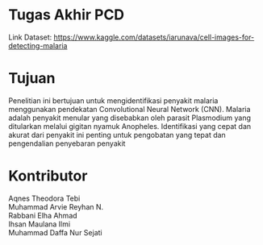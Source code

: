 # Tugas Akhir PCD
 Link Dataset: https://www.kaggle.com/datasets/iarunava/cell-images-for-detecting-malaria
</br>
# Tujuan
Penelitian ini bertujuan untuk mengidentifikasi penyakit malaria menggunakan pendekatan Convolutional Neural Network (CNN). Malaria adalah penyakit menular yang disebabkan oleh parasit Plasmodium yang ditularkan melalui gigitan nyamuk Anopheles. Identifikasi yang cepat dan akurat dari penyakit ini penting untuk pengobatan yang tepat dan pengendalian penyebaran penyakit

# Kontributor
Aqnes Theodora Tebi </br>
Muhammad Arvie Reyhan N.</br>
Rabbani Elha Ahmad</br>
Ihsan Maulana Ilmi</br>
Muhammad Daffa Nur Sejati

